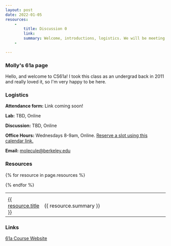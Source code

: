 ```yaml
---
layout: post
date: 2022-01-05
resources:
    -
        title: Discussion 0
        link:
        summary: Welcome, introductions, logistics. We will be meeting for Discussion 0 on Thursday, 01/20 at TBD AM! All classes start Berkeley Time, so we will officially begin at TBD+10. You're welcome to join the link as early as TBD to say hello!
    -

---
```


### Molly's 61a page
Hello, and welcome to CS61a! I took this class as an undergrad back in 2011 and really loved it, so I'm very happy to be here.

### Logistics

**Attendance form:** Link coming soon!

**Lab:** TBD, Online

**Discussion:** TBD, Online

**Office Hours:** Wednesdays 8-9am, Online. [Reserve a slot using this calendar link.](https://calendar.google.com/calendar/u/0/selfsched?sstoken=UUFONGtlVjcxSG05fGRlZmF1bHR8YjZhN2E0YTEwMDBmMjdjZThiM2QwZWViNjQ5N2Y5NTA)

**Email:** molecule@berkeley.edu

### Resources
<table class='61a-resources' style="width:100%; border-spacing:1em;">
<tr class="resources">
    <th width="20%"></th>
    <th width="80%"></th>
</tr> <!-- end column def-->

{% for resource in page.resources %}
<tr class="resources">
    <td> <a href="{{resource.link}}">{{ resource.title }}</a></td>
    <td>{{ resource.summary }}</td>
</tr><!--end resource-->
{% endfor %}
</table> <!--end resources-->

### Links
[61a Course Website](https://cs61a.org/)